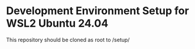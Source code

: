# Development Environment Setup for WSL2 Ubuntu 24.04

This repository should be cloned as root to /setup/
